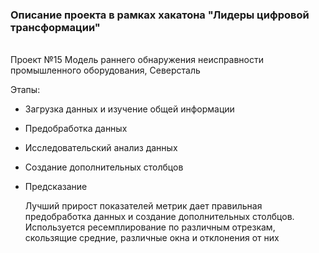 ### Описание проекта в рамках хакатона "Лидеры цифровой трансформации"
\
Проект №15 Модель раннего обнаружения неисправности промышленного оборудования, Северсталь

Этапы:
- Загрузка данных и изучение общей информации
- Предобработка данных
- Исследовательский анализ данных
- Создание дополнительных столбцов
- Предсказание

  Лучший прирост показателей метрик дает правильная предобработка данных и создание дополнительных столбцов.\
  Используется ресемплирование по различным отрезкам, скользящие средние, различные окна и отклонения от них

